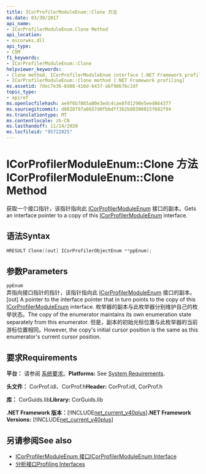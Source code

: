 ```yaml
---
title: ICorProfilerModuleEnum::Clone 方法
ms.date: 03/30/2017
api_name:
- ICorProfilerModuleEnum.Clone Method
api_location:
- mscorwks.dll
api_type:
- COM
f1_keywords:
- ICorProfilerModuleEnum::Clone
helpviewer_keywords:
- Clone method, ICorProfilerModuleEnum interface [.NET Framework profiling]
- ICorProfilerModuleEnum::Clone method [.NET Framework profiling]
ms.assetid: 7dec7e36-8d88-416d-b437-abf98b76c1df
topic_type:
- apiref
ms.openlocfilehash: ae9f6b7865a80e3edc4cae8fd1298e5eed864377
ms.sourcegitcommit: d8020797a6657d0fbbdff362b80300815f682f94
ms.translationtype: MT
ms.contentlocale: zh-CN
ms.lasthandoff: 11/24/2020
ms.locfileid: "95722825"
---
```

# <a name="icorprofilermoduleenumclone-method"></a><span data-ttu-id="b2532-102">ICorProfilerModuleEnum::Clone 方法</span><span class="sxs-lookup"><span data-stu-id="b2532-102">ICorProfilerModuleEnum::Clone Method</span></span>

<span data-ttu-id="b2532-103">获取一个接口指针，该指针指向此 [ICorProfilerModuleEnum](icorprofilermoduleenum-interface.md) 接口的副本。</span><span class="sxs-lookup"><span data-stu-id="b2532-103">Gets an interface pointer to a copy of this [ICorProfilerModuleEnum](icorprofilermoduleenum-interface.md) interface.</span></span>  
  
## <a name="syntax"></a><span data-ttu-id="b2532-104">语法</span><span class="sxs-lookup"><span data-stu-id="b2532-104">Syntax</span></span>  
  
```cpp  
HRESULT Clone([out] ICorProfilerObjectEnum **ppEnum);  
```  
  
## <a name="parameters"></a><span data-ttu-id="b2532-105">参数</span><span class="sxs-lookup"><span data-stu-id="b2532-105">Parameters</span></span>  

 `ppEnum`  
 <span data-ttu-id="b2532-106">弄指向接口指针的指针，该指针指向此 [ICorProfilerModuleEnum](icorprofilermoduleenum-interface.md) 接口的副本。</span><span class="sxs-lookup"><span data-stu-id="b2532-106">[out] A pointer to the interface pointer that in turn points to the copy of this [ICorProfilerModuleEnum](icorprofilermoduleenum-interface.md) interface.</span></span> <span data-ttu-id="b2532-107">枚举器的副本与此枚举器分别维护自己的枚举状态。</span><span class="sxs-lookup"><span data-stu-id="b2532-107">The copy of the enumerator maintains its own enumeration state separately from this enumerator.</span></span> <span data-ttu-id="b2532-108">但是，副本的初始光标位置与此枚举器的当前游标位置相同。</span><span class="sxs-lookup"><span data-stu-id="b2532-108">However, the copy's initial cursor position is the same as this enumerator's current cursor position.</span></span>  
  
## <a name="requirements"></a><span data-ttu-id="b2532-109">要求</span><span class="sxs-lookup"><span data-stu-id="b2532-109">Requirements</span></span>  

 <span data-ttu-id="b2532-110">**平台：** 请参阅 [系统要求](../../get-started/system-requirements.md)。</span><span class="sxs-lookup"><span data-stu-id="b2532-110">**Platforms:** See [System Requirements](../../get-started/system-requirements.md).</span></span>  
  
 <span data-ttu-id="b2532-111">**头文件：** CorProf.idl、CorProf.h</span><span class="sxs-lookup"><span data-stu-id="b2532-111">**Header:** CorProf.idl, CorProf.h</span></span>  
  
 <span data-ttu-id="b2532-112">**库：** CorGuids.lib</span><span class="sxs-lookup"><span data-stu-id="b2532-112">**Library:** CorGuids.lib</span></span>  
  
 <span data-ttu-id="b2532-113">**.NET Framework 版本：**[!INCLUDE[net_current_v40plus](../../../../includes/net-current-v40plus-md.md)]</span><span class="sxs-lookup"><span data-stu-id="b2532-113">**.NET Framework Versions:** [!INCLUDE[net_current_v40plus](../../../../includes/net-current-v40plus-md.md)]</span></span>  
  
## <a name="see-also"></a><span data-ttu-id="b2532-114">另请参阅</span><span class="sxs-lookup"><span data-stu-id="b2532-114">See also</span></span>

- [<span data-ttu-id="b2532-115">ICorProfilerModuleEnum 接口</span><span class="sxs-lookup"><span data-stu-id="b2532-115">ICorProfilerModuleEnum Interface</span></span>](icorprofilermoduleenum-interface.md)
- [<span data-ttu-id="b2532-116">分析接口</span><span class="sxs-lookup"><span data-stu-id="b2532-116">Profiling Interfaces</span></span>](profiling-interfaces.md)
